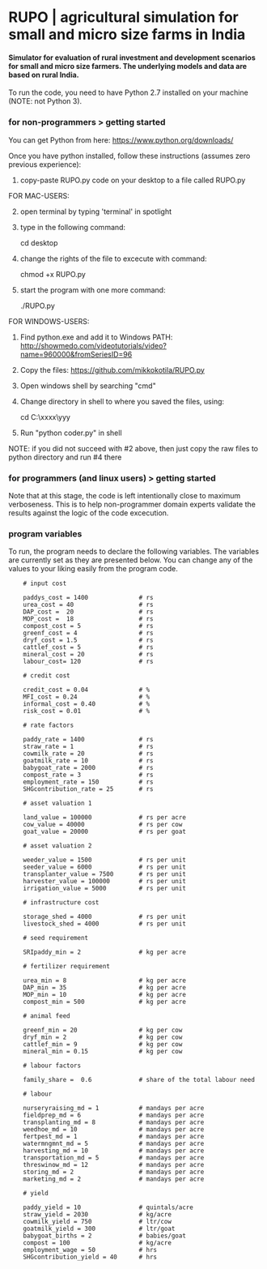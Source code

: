 # RUPO | agricultural simulation for small and micro size farms in India

#### Simulator for evaluation of rural investment and development scenarios for small and micro size farmers. The underlying models and data are based on rural India.

To run the code, you need to have Python 2.7 installed on your machine (NOTE: not Python 3). 

### for non-programmers > getting started 

You can get Python from here: https://www.python.org/downloads/

Once you have python installed, follow these instructions (assumes zero previous experience):

1) copy-paste RUPO.py code on your desktop to a file called RUPO.py


FOR MAC-USERS: 

2) open terminal by typing 'terminal' in spotlight 
3) type in the following command: 

	cd desktop 
	
4) change the rights of the file to excecute with command: 

	chmod +x RUPO.py

5) start the program with one more command: 

	./RUPO.py


FOR WINDOWS-USERS: 

1) Find python.exe and add it to Windows PATH: http://showmedo.com/videotutorials/video?name=960000&fromSeriesID=96

2) Copy the files: https://github.com/mikkokotila/RUPO.py

3) Open windows shell by searching "cmd"

4) Change directory in shell to where you saved the files, using:
	
	cd C:\xxxx\yyy

5) Run "python coder.py" in shell


NOTE: if you did not succeed with #2 above, then just copy the raw files to python directory and run #4 there

### for programmers (and linux users) > getting started 

Note that at this stage, the code is left intentionally close to maximum verboseness. This is to help non-programmer domain experts validate the results against the logic of the code excecution. 

### program variables

To run, the program needs to declare the following variables. The variables are currently set as they are presented below. You can change any of the values to your liking easily from the program code.  


		# input cost
		
		paddys_cost = 1400 				# rs
		urea_cost =	40 					# rs
		DAP_cost =	20 					# rs
		MOP_cost =	18 					# rs
		compost_cost = 5 				# rs
		greenf_cost = 4 				# rs
		dryf_cost =	1.5 				# rs
		cattlef_cost = 5 				# rs
		mineral_cost = 20 				# rs
		labour_cost= 120 				# rs
		
		# credit cost
		
		credit_cost = 0.04 				# %
		MFI_cost = 0.24 				# %
		informal_cost = 0.40		 	# %
		risk_cost = 0.01				# %
		
		# rate factors	
		
		paddy_rate = 1400 				# rs
		straw_rate = 1 					# rs
		cowmilk_rate = 20 				# rs
		goatmilk_rate = 10 				# rs
		babygoat_rate = 2000 			# rs
		compost_rate = 3 				# rs
		employment_rate = 150 			# rs
		SHGcontribution_rate = 25 		# rs
		
		# asset valuation 1
		
		land_value = 100000 			# rs per acre
		cow_value =	40000 				# rs per cow
		goat_value = 20000 				# rs per goat
		
		# asset valuation 2
							
		weeder_value = 1500 			# rs per unit
		seeder_value = 6000 			# rs per unit
		transplanter_value = 7500 		# rs per unit
		harvester_value = 100000 		# rs per unit
		irrigation_value = 5000 		# rs per unit
					
		# infrastructure cost 		
		
		storage_shed = 4000 			# rs per unit
		livestock_shed = 4000 			# rs per unit
					
		# seed requirement 		
		
		SRIpaddy_min = 2 				# kg per acre
					
		# fertilizer requirement	
		
		urea_min = 8 					# kg per acre
		DAP_min	= 35					# kg per acre
		MOP_min	= 10					# kg per acre
		compost_min	= 500				# kg per acre
					
		# animal feed
		
		greenf_min = 20 				# kg per cow
		dryf_min = 2 					# kg per cow 
		cattlef_min = 9 				# kg per cow
		mineral_min = 0.15 				# kg per cow
		
		# labour factors 
		
		family_share =	0.6 			# share of the total labour need 
		
		# labour 	
		
		nurseryraising_md = 1 			# mandays per acre 
		fieldprep_md = 6 				# mandays per acre 
		transplanting_md = 8 			# mandays per acre 
		weedhoe_md = 10 				# mandays per acre 
		fertpest_md = 1 				# mandays per acre 
		watermngmnt_md = 5 				# mandays per acre 
		harvesting_md = 10 				# mandays per acre 
		transportation_md = 5 			# mandays per acre 
		threswinow_md = 12 				# mandays per acre 
		storing_md = 2 					# mandays per acre 
		marketing_md = 2 				# mandays per acre 
				
		# yield 	
		
		paddy_yield	= 10 				# quintals/acre
		straw_yield = 2030 				# kg/acre
		cowmilk_yield = 750 			# ltr/cow	
		goatmilk_yield = 300 			# ltr/goat	
		babygoat_births = 2 			# babies/goat
		compost	= 100  					# kg/acre
		employment_wage	= 50 			# hrs
		SHGcontribution_yield = 40 		# hrs

